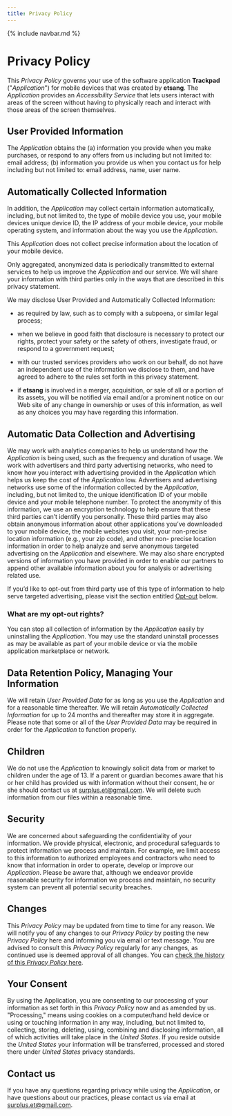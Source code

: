 ```yaml
---
title: Privacy Policy
---
```


{% include navbar.md %}

# Privacy Policy

This *Privacy Policy* governs your use of the software application **Trackpad** ("*Application*") for mobile devices that was created by **etsang**. The *Application* provides an *Accessibility Service* that lets users interact with areas of the screen without having to physically reach and interact with those areas of the screen themselves.

## User Provided Information 

The *Application* obtains the (a) information you provide when you make purchases, or respond to any offers from us including but not limited to: email address; (b) information you provide us when you contact us for help including but not limited to: email address, name, user name.

## Automatically Collected Information

In addition, the *Application* may collect certain information automatically, including, but not limited to, the type of mobile device you use, your mobile devices unique device ID, the IP address of your mobile device, your mobile operating system, and information about the way you use the *Application*. 

This *Application* does not collect precise information about the location of your mobile device. 

Only aggregated, anonymized data is periodically transmitted to external services to help us improve the *Application* and our service. We will share your information with third parties only in the ways that are described in this privacy statement.

We may disclose User Provided and Automatically Collected Information:

* as required by law, such as to comply with a subpoena, or similar legal process;

* when we believe in good faith that disclosure is necessary to protect our rights, protect your safety or the safety of others, investigate fraud, or respond to a government request;

* with our trusted services providers who work on our behalf, do not have an independent use of the information we disclose to them, and have agreed to adhere to the rules set forth in this privacy statement.

* if **etsang** is involved in a merger, acquisition, or sale of all or a portion of its assets, you will be notified via email and/or a prominent notice on our Web site of any change in ownership or uses of this information, as well as any choices you may have regarding this information.

## Automatic Data Collection and Advertising

We may work with analytics companies to help us understand how the *Application* is being used, such as the frequency and duration of usage. We work with advertisers and third party advertising networks, who need to know how you interact with advertising provided in the *Application* which helps us keep the cost of the *Application* low. Advertisers and advertising networks use some of the information collected by the *Application*, including, but not limited to, the unique identification ID of your mobile device and your mobile telephone number. To protect the anonymity of this information, we use an encryption technology to help ensure that these third parties can’t identify you personally. These third parties may also obtain anonymous information about other applications you’ve downloaded to your mobile device, the mobile websites you visit, your non-precise location information (e.g., your zip code), and other non- precise location information in order to help analyze and serve anonymous targeted advertising on the *Application* and elsewhere. We may also share encrypted versions of information you have provided in order to enable our partners to append other available information about you for analysis or advertising related use. 

If you’d like to opt-out from third party use of this type of information to help serve targeted advertising, please visit the section entitled [Opt-out](what-are-my-opt-out-rights) below.

### What are my opt-out rights?

You can stop all collection of information by the *Application* easily by uninstalling the *Application*. You may use the standard uninstall processes as may be available as part of your mobile device or via the mobile application marketplace or network.

## Data Retention Policy, Managing Your Information

We will retain *User Provided Data* for as long as you use the *Application* and for a reasonable time thereafter. We will retain *Automatically Collected Information* for up to 24 months and thereafter may store it in aggregate. Please note that some or all of the *User Provided Data* may be required in order for the *Application* to function properly.

## Children

We do not use the *Application* to knowingly solicit data from or market to children under the age of 13. If a parent or guardian becomes aware that his or her child has provided us with information without their consent, he or she should contact us at [surplus.et@gmail.com](mailto:surplus.et@gmail.com). We will delete such information from our files within a reasonable time.

## Security

We are concerned about safeguarding the confidentiality of your information. We provide physical, electronic, and procedural safeguards to protect information we process and maintain. For example, we limit access to this information to authorized employees and contractors who need to know that information in order to operate, develop or improve our *Application*. Please be aware that, although we endeavor provide reasonable security for information we process and maintain, no security system can prevent all potential security breaches.

## Changes

This *Privacy Policy* may be updated from time to time for any reason. We will notify you of any changes to our *Privacy Policy* by posting the new *Privacy Policy* here and informing you via email or text message. You are advised to consult this *Privacy Policy* regularly for any changes, as continued use is deemed approval of all changes. You can [check the history of this *Privacy Policy* here](https://github.com/ericytsang/app.android.touchpad/commits/master/privacy_policy.md). 

## Your Consent

By using the Application, you are consenting to our processing of your information as set forth in this *Privacy Policy* now and as amended by us. "Processing," means using cookies on a computer/hand held device or using or touching information in any way, including, but not limited to, collecting, storing, deleting, using, combining and disclosing information, all of which activities will take place in the *United States*. If you reside outside the *United States* your information will be transferred, processed and stored there under *United States* privacy standards. 

## Contact us

If you have any questions regarding privacy while using the *Application*, or have questions about our practices, please contact us via email at [surplus.et@gmail.com](mailto:surplus.et@gmail.com).
